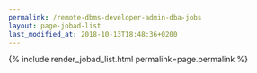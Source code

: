 ```yaml
---
permalink: /remote-dbms-developer-admin-dba-jobs
layout: page-jobad-list
last_modified_at: 2018-10-13T18:48:36+0200
---
```

{% include render_jobad_list.html permalink=page.permalink %}
